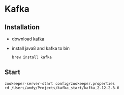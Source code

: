 # Kafka

## Installation

- download [kafka](https://kafka.apache.org/downloads)

- install java8 and kafka to bin

    ```shell
    brew install kafka
    ```

## Start 

```terminal
zookeeper-server-start config/zookeeper.properties
cd /Users/andy/Projects/kafka_start/kafka_2.12-2.3.0
```
